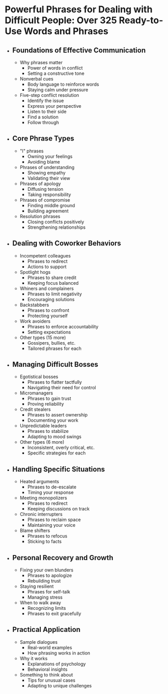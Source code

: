 # Powerful Phrases for Dealing with Difficult People: Over 325 Ready-to-Use Words and Phrases

- ## Foundations of Effective Communication

  - Why phrases matter
    - Power of words in conflict
    - Setting a constructive tone
  - Nonverbal cues
    - Body language to reinforce words
    - Staying calm under pressure
  - Five-step conflict resolution
    - Identify the issue
    - Express your perspective
    - Listen to their side
    - Find a solution
    - Follow through
- ## Core Phrase Types

  - "I" phrases
    - Owning your feelings
    - Avoiding blame
  - Phrases of understanding
    - Showing empathy
    - Validating their view
  - Phrases of apology
    - Diffusing tension
    - Taking responsibility
  - Phrases of compromise
    - Finding middle ground
    - Building agreement
  - Resolution phrases
    - Closing conflicts positively
    - Strengthening relationships
- ## Dealing with Coworker Behaviors

  - Incompetent colleagues
    - Phrases to redirect
    - Actions to support
  - Spotlight hogs
    - Phrases to share credit
    - Keeping focus balanced
  - Whiners and complainers
    - Phrases to limit negativity
    - Encouraging solutions
  - Backstabbers
    - Phrases to confront
    - Protecting yourself
  - Work avoiders
    - Phrases to enforce accountability
    - Setting expectations
  - Other types (15 more)
    - Gossipers, bullies, etc.
    - Tailored phrases for each
- ## Managing Difficult Bosses

  - Egotistical bosses
    - Phrases to flatter tactfully
    - Navigating their need for control
  - Micromanagers
    - Phrases to gain trust
    - Proving reliability
  - Credit stealers
    - Phrases to assert ownership
    - Documenting your work
  - Unpredictable leaders
    - Phrases to stabilize
    - Adapting to mood swings
  - Other types (6 more)
    - Inconsistent, overly critical, etc.
    - Specific strategies for each
- ## Handling Specific Situations

  - Heated arguments
    - Phrases to de-escalate
    - Timing your response
  - Meeting monopolizers
    - Phrases to redirect
    - Keeping discussions on track
  - Chronic interrupters
    - Phrases to reclaim space
    - Maintaining your voice
  - Blame shifters
    - Phrases to refocus
    - Sticking to facts
- ## Personal Recovery and Growth

  - Fixing your own blunders
    - Phrases to apologize
    - Rebuilding trust
  - Staying resilient
    - Phrases for self-talk
    - Managing stress
  - When to walk away
    - Recognizing limits
    - Phrases to exit gracefully
- ## Practical Application

  - Sample dialogues
    - Real-world examples
    - How phrasing works in action
  - Why it works
    - Explanations of psychology
    - Behavioral insights
  - Something to think about
    - Tips for unusual cases
    - Adapting to unique challenges

